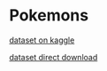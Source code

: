 # Pokemons

[dataset on kaggle](https://www.kaggle.com/datasets/rounakbanik/pokemon)

[dataset direct download](https://shorturl.at/tvCPV)

